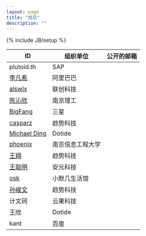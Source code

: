 ```yaml
---
layout: page
title: "成员"
description: ""
---
```

{% include JB/setup %}

|ID | 组织单位 | 公开的邮箱|
| ---------- | ------ | -----------------------|
| plutoid.th | SAP |  |
| [李凡希](http://www.freemindworld.com) |阿里巴巴 | |
| [alswlx](http://dddspace.com) | 联创科技 |  |
| [陈沁欣](http://www.followstars.cn) | 南京理工 |  |
| [BigFang](http://bigfang.net) | 三星 |  |
| [casparz](http://www.zhangzhibo.net) | 趋势科技 |  |
| [Michael Ding](https://github.com/yandy) | Dotide |  |
| [phoenix](http://blog.phoenixlzx.com) | 南京信息工程大学 | |
| [王翔](http://xiang_wang.intscan.org/wordpress/) | 趋势科技 |  |
| [王聪明](http://wangcongming.info/)| 安元科技| |
| [osk](http://www.goto-linux.com)| 小默几生活馆 | |
| [孙峻文](http://www.sunjw.us)| 趋势科技 ||
| 计文珂 | 云果科技 |  |
| 王欣 | Dotide |  |
| kant | 百度 | |
